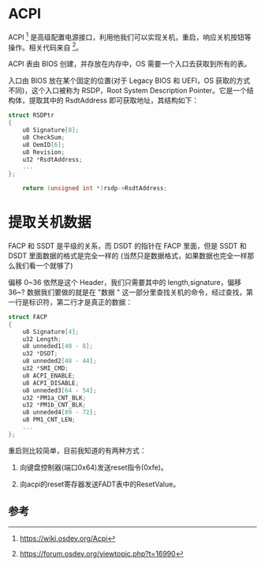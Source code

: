 # ACPI

ACPI [^acpi] 是高级配置电源接口，利用他我们可以实现关机，重启，响应关机按钮等操作。相关代码来自 [^forum]。

ACPI 表由 BIOS 创建，并存放在内存中，OS 需要一个入口去获取到所有的表。

入口由 BIOS 放在某个固定的位置(对于 Legacy BIOS 和 UEFI，OS 获取的方式不同)，这个入口被称为 RSDP，Root System Description Pointer。它是一个结构体，提取其中的 RsdtAddress 即可获取地址，其结构如下：

```c++
struct RSDPtr
{
    u8 Signature[8];
    u8 CheckSum;
    u8 OemID[6];
    u8 Revision;
    u32 *RsdtAddress;
    ...
};
```

```c++
    return (unsigned int *)rsdp->RsdtAddress;
```

# 提取关机数据

FACP 和 SSDT 是平级的关系，而 DSDT 的指针在 FACP 里面，但是 SSDT 和 DSDT 里面数据的格式是完全一样的 (当然只是数据格式，如果数据也完全一样那么我们看一个就够了)

偏移 0~36 依然是这个 Header，我们只需要其中的 length,signature，偏移 36~? 数据我们要做的就是在 "数据 " 这一部分里查找关机的命令，经过查找，第一行是标识符，第二行才是真正的数据：

```c++
struct FACP
{
    u8 Signature[4];
    u32 Length;
    u8 unneded1[40 - 8];
    u32 *DSDT;
    u8 unneded2[48 - 44];
    u32 *SMI_CMD;
    u8 ACPI_ENABLE;
    u8 ACPI_DISABLE;
    u8 unneded3[64 - 54];
    u32 *PM1a_CNT_BLK;
    u32 *PM1b_CNT_BLK;
    u8 unneded4[89 - 72];
    u8 PM1_CNT_LEN;
    ...
};
```

重启则比较简单，目前我知道的有两种方式：

1. 向键盘控制器(端口0x64)发送reset指令(0xfe)。

2. 向acpi的reset寄存器发送FADT表中的ResetValue。

## 参考

[^forum]: <https://forum.osdev.org/viewtopic.php?t=16990>
[^acpi]: <https://wiki.osdev.org/Acpi>

